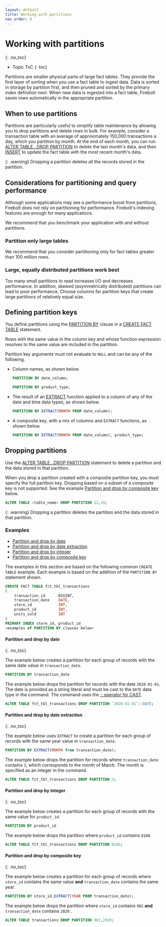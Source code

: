 ```yaml
---
layout: default
title: Working with partitions
nav_order: 9
---
```


# Working with partitions
{: .no_toc}

* Topic ToC
{: toc}

Partitions are smaller physical parts of large fact tables. They provide the first layer of sorting when you use a fact table to ingest data. Data is sorted in storage by partition first, and then pruned and sorted by the primary index definition next. When new data is ingested into a fact table, Firebolt saves rows automatically in the appropriate partition.

## When to use partitions

Partitions are particularly useful to simplify table maintenance by allowing you to drop partitions and delete rows in bulk. For example, consider a transaction table with an average of approximately 150,000 transactions a day, which you partition by month. At the end of each month, you can run [ALTER TABLE...DROP PARTITION](../sql-reference/commands/ddl-commands.md#alter-tabledrop-partition) to delete the last month's data, and then [INSERT](../sql-reference/commands/dml-commands.md#insert-into) to update the fact table with the most recent month's data.

{: .warning}
Dropping a partition deletes all the records stored in the partition.

## Considerations for partitioning and query performance

Although some applications may see a performance boost from partitions, Firebolt does not rely on partitioning for performance. Firebolt's indexing features are enough for many applications.

We recommend that you benchmark your application with and without partitions.

### Partition only large tables
We recommend that you consider partitioning only for fact tables greater than 100 million rows.

### Large, equally distributed partitions work best

Too many small partitions to read increases I/O and decreases performance. In addition, skewed (asymmetrically distributed) partitions can lead to poor performance. Choose columns for partition keys that create large partitions of relatively equal size.

## Defining partition keys

You define partitions using the [PARTITION BY](../sql-reference/commands/ddl-commands.md#partition-by) clause in a [CREATE FACT TABLE](../sql-reference/commands/ddl-commands.md#create-fact--dimension-table) statement.

Rows with the same value in the column key and whose function expression resolves to the same value are included in the partition.

Partition key arguments must not evaluate to `NULL` and can be any of the following.

* Column names, as shown below.  
  ```sql
  PARTITION BY date_column;
  ```  
  ```sql
  PARTITION BY product_type;
  ```

* The result of an [EXTRACT](../sql-reference/functions-reference/date-and-time-functions.md#extract) function applied to a column of any of the date and time data types, as shown below.  
  ```sql
  PARTITION BY EXTRACT(MONTH FROM date_column);
  ```

* A composite key, with a mix of columns and `EXTRACT` functions, as shown below.  
  ```sql
  PARTITION BY EXTRACT(MONTH FROM date_column), product_type;
  ```

## Dropping partitions

Use the [ALTER TABLE...DROP PARTITION](../sql-reference/commands/ddl-commands.md#alter-tabledrop-partition) statement to delete a partition and the data stored in that partition.

When you drop a partition created with a composite partition key, you must specify the full partition key. Dropping based on a subset of a composite key is not supported. See the example [Partition and drop by composite key](#partition-and-drop-by-composite-key) below.

```sql
ALTER TABLE <table_name> DROP PARTITION 12,34;
```

{: .warning}
Dropping a partition deletes the partition and the data stored in that partition.

### Examples

* [Partition and drop by date](#partition-and-drop-by-date)
* [Partition and drop by date extraction](#partition-and-drop-by-date-extraction)
* [Partition and drop by integer](#partition-and-drop-by-integer)
* [Partition and drop by composite key](#partition-and-drop-by-composite-key)

The examples in this section are based on the following common `CREATE TABLE` example. Each example is based on the addition of the `PARTITION BY` statement shown.

```sql
CREATE FACT TABLE fct_tbl_transactions
(
    transaction_id      BIGINT,
    transaction_date    DATE,
    store_id            INT,
    product_id          INT,
    units_sold          INT
)
PRIMARY INDEX store_id, product_id
<examples of PARTITION BY clauses below>
```

#### Partition and drop by date
{: .no_toc}

The example below creates a partition for each group of records with the same date value in `transaction_date`.

```sql
PARTITION BY transaction_date
```

The example below drops the partition for records with the date `2020-01-01`. The date is provided as a string literal and must be cast to the `DATE` data type in the command. The command uses the [:: operator for CAST](../sql-reference/commands/operators.md#-operator-for-cast).

```sql
ALTER TABLE fct_tbl_transactions DROP PARTITION `2020-01-01`::DATE;
```

#### Partition and drop by date extraction
{: .no_toc}

The example below uses `EXTRACT` to create a partition for each group of records with the same year value in `transaction_date`.

```sql
PARTITION BY EXTRACT(MONTH from transaction_date);
```

The example below drops the partition for records where `transaction_date` contains `3`, which corresponds to the month of March. The month is specified as an integer in the command.

```sql
ALTER TABLE fct_tbl_transactions DROP PARTITION 3;
```

#### Partition and drop by integer
{: .no_toc}

The example below creates a partition for each group of records with the same value for `product_id`.

```sql
PARTITION BY product_id
```

The example below drops the partition where `product_id` contains `8188`.

```sql
ALTER TABLE fct_tbl_transactions DROP PARTITION 8188;
```

#### Partition and drop by composite key
{: .no_toc}

The example below creates a partition for each group of records where `store_id` contains the same value **and** `transaction_date` contains the same year.

```sql
PARTITION BY store_id,EXTRACT(YEAR FROM transaction_date);
```

The example below drops the partition where `store_id` contains `982` **and** `transaction_date` contains `2020` .

```sql
ALTER TABLE transactions DROP PARTITION 982,2020;
```
